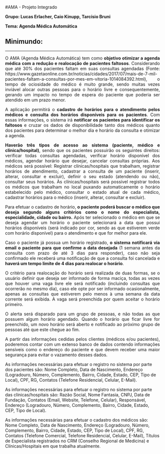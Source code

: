 #AMA - Projeto Integrado

<strong>Grupo: Lucas Erlacher, Caio Kinupp, Tarcísio Bruni</strong>

<strong>Tema: Agenda Médica Automática</strong>

<h2>Minimundo:</h2>
<hr/>

<p align="justify">O AMA (Agenda Médica Automática) tem como <b>objetivo otimizar a agenda médica com a redução e realocação de pacientes faltosos</b>. Considerando que até 30% dos pacientes faltam em suas consultas agendadas (Fonte: https://www.gazetaonline.com.br/noticias/cidades/2017/07/mais-de-7-mil-pacientes-faltam-a-consultas-por-mes-em-vitoria-1014084392.html), o tempo de ociosidade do médico é muito grande, sendo muitas vezes inviável alocar outras pessoas para o horário livre e consequentemente, gerando um impacto no tempo de espera do paciente que poderia ser atendido em um prazo menor.</p>
<p align="justify">A aplicação permitirá o <b>cadastro de horários para o atendimento pelos médicos e consulta dos horários disponíveis para os pacientes</b>. Com essas informações, o sistema irá <b>notificar os pacientes para identificar os faltosos</b> e cruzar os dados de disponibilidade tanto dos médicos quanto dos pacientes para determinar o melhor dia e horário da consulta e otimizar a agenda.</p>
<p align="justify"><b>Haverão três tipos de acesso ao sistema (paciente, médico e clínica/hospital)</b>, sendo que os pacientes possuirão os seguintes direitos: verificar todas consultas agendadas, verificar horário disponível dos médicos, agendar horário que desejar, cancelar consultas próprias. Aos médicos será possível: Registrar clínicas/hospitais que trabalham, registrar horários de atendimento, cadastrar a consulta de um paciente (inserir, alterar, consultar e excluir), definir o seu estado (atendendo ou não), consultar seus horários. Às clínicas/hospitais será possível registrar todos os médicos que trabalham no local puxando automaticamente o horário estabelecido pelo médico, consultar o estado atual de cada médico, cadastrar horários para o médico (inserir, alterar, consultar e excluir).</p>
<p align="justify">Para efetuar o cadastro de horário, <b>o paciente poderá buscar o médico que deseja segundo alguns critérios como o nome do especialista, especialidade, cidade ou bairro.</b> Após ter selecionado o médico em que se deseja agendar um horário o paciente selecionará a data que possui horários disponíveis (será indicado por cor, sendo as que estiverem verde com horário disponível) para o atendimento e que for melhor para ele.</p>
<p align="justify">Caso o paciente já possua um horário registrado, <b>o sistema notificará via email o paciente para que confirme a data desejada</b> (1 semana antes da consulta com prazo de até 3 dias para responder), caso não seja confirmado ele receberá uma notificação de que a consulta foi cancelada e <b>haverá um tempo limite de 4 dias para realocar o horário</b>.</p>
<p align="justify">O critério para realocação do horário será realizada de duas formas, se o usuário definir que deseja ser informado de forma maciça, todas as vezes que houver uma vaga livre ele será notificado (incluindo consultas que ocorrerão no mesmo dia), caso ele opte por ser informado ocasionalmente, apenas as consultas que estiverem pelo menos à uma semana da data corrente será exibida. A vaga será preenchida por quem aceitar o horário primeiro.</p>
<p align="justify">O alerta será disparado para um grupo de pessoas, e não todas as que possuem algum horário agendado. Quando o horário que ficar livre for preenchido, um novo horário será aberto e notificado ao próximo grupo de pessoas até que este chegue ao fim.</p>
<p align="justify">A partir das informações cedidas pelos clientes (médicos e/ou pacientes), poderemos contar com um extenso banco de dados contendo informações sensíveis como o endereço do paciente e que devem receber uma maior segurança para evitar o vazamento desses dados.</p>
<p>As informações necessárias para efetuar o registro no sistema por parte dos pacientes são: Nome Completo, Data de Nascimento, Endereço (Logradouro, Número, Complemento, Bairro, Cidade, Estado, CEP, Tipo de Local), CPF, RG, Contatos (Telefone Residencial, Celular, E-Mail).</p>
<p>As informações necessárias para efetuar o registro no sistema por parte das clínicas/hospitais são: Razão Social, Nome Fantasia, CNPJ, Data de Fundação, Contatos (Email, Website, Telefone, Celular), Responsável, Endereço (Logradouro, Número, Complemento, Bairro, Cidade, Estado, CEP, Tipo de Local).</p>
<p>As informações necessárias para efetuar o cadastro dos médicos são: Nome Completo, Data de Nascimento, Endereço (Logradouro, Número, Complemento, Bairro, Cidade, Estado, CEP, Tipo de Local), CPF, RG, Contatos (Telefone Comercial, Telefone Residencial, Celular, E-Mail), Títulos de Especialista registrados no CRM (Conselho Regional de Medicina) e Clínicas/Hospitais em que trabalha atualmente.</p>
